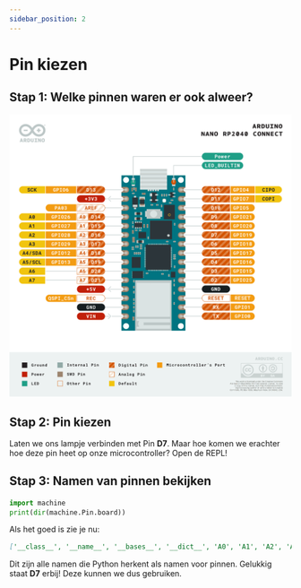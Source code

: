 ```yaml
---
sidebar_position: 2
---
```


# Pin kiezen

## Stap 1: Welke pinnen waren er ook alweer?

![arduino nano rp2040 connect](pinout_nano_rp2040_connect.png)

## Stap 2: Pin kiezen

Laten we ons lampje verbinden met Pin **D7**.
Maar hoe komen we erachter hoe deze pin heet op onze microcontroller?
Open de REPL!

## Stap 3: Namen van pinnen bekijken
```python
import machine 
print(dir(machine.Pin.board))
```
Als het goed is zie je nu: 
```markdown
['__class__', '__name__', '__bases__', '__dict__', 'A0', 'A1', 'A2', 'A3', 'D10', 'D11', 'D12', 'D13', 'D18', 'D19', 'D2', 'D20', 'D21', 'D3', 'D4', 'D5', 'D6', 'D7', 'D8', 'D9', 'LED', 'LED_BLUE', 'LED_GREEN', 'LED_RED', 'RX', 'SCL', 'SDA', 'TX']
```
Dit zijn alle namen die Python herkent als namen voor pinnen. 
Gelukkig staat **D7** erbij! Deze kunnen we dus gebruiken.

